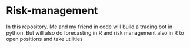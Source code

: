 # Risk-management
In this repository. Me and my friend in code will build a trading bot in python. But will also do forecasting in R and risk management also in R to open positions and take utilities
